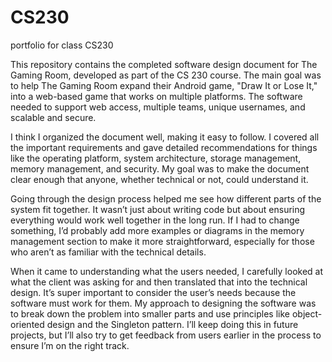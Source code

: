 # CS230

portfolio for class CS230 

This repository contains the completed software design document for The Gaming Room, developed as part of the CS 230 course. The main goal was to help The Gaming Room expand their Android game, "Draw It or Lose It," into a web-based game that works on multiple platforms. The software needed to support web access, multiple teams, unique usernames, and scalable and secure.

I think I organized the document well, making it easy to follow. I covered all the important requirements and gave detailed recommendations for things like the operating platform, system architecture, storage management, memory management, and security. My goal was to make the document clear enough that anyone, whether technical or not, could understand it.

Going through the design process helped me see how different parts of the system fit together. It wasn’t just about writing code but about ensuring everything would work well together in the long run. If I had to change something, I’d probably add more examples or diagrams in the memory management section to make it more straightforward, especially for those who aren’t as familiar with the technical details.

When it came to understanding what the users needed, I carefully looked at what the client was asking for and then translated that into the technical design. It’s super important to consider the user’s needs because the software must work for them. My approach to designing the software was to break down the problem into smaller parts and use principles like object-oriented design and the Singleton pattern. I’ll keep doing this in future projects, but I’ll also try to get feedback from users earlier in the process to ensure I’m on the right track.
